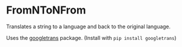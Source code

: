 # FromNToNFrom
Translates a string to a language and back to the original language.

Uses the [googletrans](https://pypi.org/project/googletrans/) package. (Install with `pip install googletrans`)